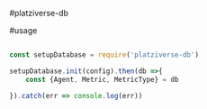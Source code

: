 #platziverse-db

#usage

``` js

const setupDatabase = require('platziverse-db')

setupDatabase.init(config).then(db =>{
    const {Agent, Metric, MetricType} = db

}).catch(err => console.log(err))

```
